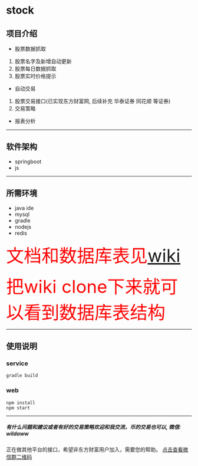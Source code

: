 # stock


## 项目介绍
- 股票数据抓取
 1. 股票名字及新增自动更新
 2. 股票每日数据抓取
 3. 股票实时价格提示
- 自动交易
 1. 股票交易接口(已实现东方财富网, 后续补充 华泰证券 同花顺 等证券)
 2. 交易策略
- 报表分析

------------


## 软件架构
- springboot
- js

------------


## 所需环境
- java ide
- mysql
- gradle
- nodejs
- redis

<font color="red" size=8>文档和数据库表见[wiki](https://github.com/bosspen1/stock/wiki)</font>

<font color="red" size=8>把wiki clone下来就可以看到数据库表结构</font>

------------


## 使用说明

### service
```shell
gradle build
```

### web
```shell
npm install
npm start
```

------------

##### 有什么问题和建议或者有好的交易策略欢迎和我交流，币的交易也可以, 微信: wildaww
正在做其他平台的接口，希望非东方财富用户加入，需要您的帮助。
[点击查看微信群二维码](http://manager.gulugj.com/Qrcode/GroupQrcode/uncode?id=MTM1MzgzNTM2MzIz#)

